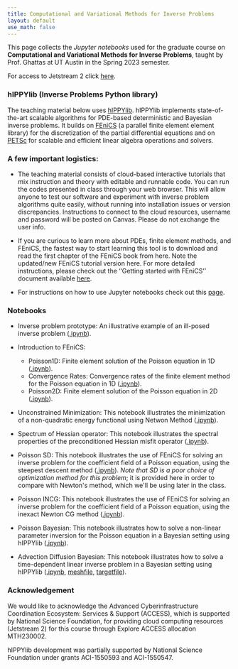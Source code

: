 ```yaml
---
title: Computational and Variational Methods for Inverse Problems
layout: default
use_math: false
---
```


This page collects the *Jupyter notebooks* used for the graduate course on **Computational and Variational Methods for Inverse Problems**, taught by Prof. Ghattas at UT Austin in the Spring 2023 semester.

For access to Jetstream 2 click [here](cloud.html).

### hIPPYlib (Inverse Problems Python library)

The teaching material below uses [hIPPYlib](https://hippylib.github.io). hIPPYlib implements state-of-the-art scalable algorithms for PDE-based deterministic and Bayesian inverse problems.
It builds on [FEniCS](https://fenicsproject.org) (a parallel finite element element library) for the discretization of the partial differential equations and on [PETSc](https://www.mcs.anl.gov/petsc/)
for scalable and efficient linear algebra operations and solvers.

### A few important logistics:

- The teaching material consists of cloud-based interactive tutorials that mix instruction and theory with editable and runnable code. You can run the codes presented in class through your web browser. This will allow anyone to test our software and experiment with inverse problem algorithms quite easily, without running into installation issues or version discrepancies. Instructions to connect to the cloud resources, username and password will be posted on Canvas. Please do not exchange the user info.

- If you are curious to learn more about PDEs, finite element methods, and FEniCS, the fastest way to start learning this tool is to download and read the first chapter of the FEniCS book from here. Note the updated/new FEniCS tutorial version here. For more detailed instructions, please check out the ‘‘Getting started with FEniCS’’ document available [here](latex/getting_started_with_fenics.pdf).

- For instructions on how to use Jupyter notebooks check out this [page](https://jupyter.readthedocs.io/en/latest/running.html#running).

### Notebooks

- Inverse problem prototype: An illustrative example of an ill-posed inverse problem ([.ipynb](01_InverseProblemPrototype/inverseProblemPrototype.ipynb)).

- Introduction to FEniCS:
	- Poisson1D: Finite element solution of the Poisson equation in 1D ([.ipynb](02_IntroToFenics/Poisson1D.ipynb)).
	- Convergence Rates: Convergence rates of the finite element method for the Poisson equation in 1D ([.ipynb](02_IntroToFenics/ConvergenceRates.ipynb)).
	- Poisson2D: Finite element solution of the Poisson equation in 2D ([.ipynb](02_IntroToFenics/Poisson2D.ipynb)).


- Unconstrained Minimization: This notebook illustrates the  minimization of a non-quadratic energy functional using Netwon Method ([.ipynb](03_UnconstrainedMinimization/UnconstrainedMinimization.ipynb)).

- Spectrum of Hessian operator: This notebook illustrates the spectral properties of the preconditioned Hessian misfit operator ([.ipynb](04_HessianSpectrum/HessianSpectrum.ipynb)).

- Poisson SD: This notebook illustrates the use of FEniCS for solving an inverse problem for the coefficient field of a Poisson equation, using the steepest descent method  ([.ipynb](05_Poisson_SD/Poisson_SD.ipynb)). *Note that SD is a poor choice of optimization method for this problem*; it is provided here in order to compare with Newton's method, which we'll be using later in the class.

- Poisson INCG: This notebook illustrates the use of FEniCS for solving an inverse problem for the coefficient field of a Poisson equation, using the inexact Newton CG method  ([.ipynb](06_Poisson_INCG/Poisson_INCG.ipynb)).

- Poisson Bayesian: This notebook illustrates how to solve a non-linear parameter inversion for the Poisson equation in a Bayesian setting using hIPPYlib ([.ipynb](07_PoissonBayesian/PoissonBayesian.ipynb)).

- Advection Diffusion Bayesian: This notebook illustrates how to solve a time-dependent linear inverse problem in a Bayesian setting using hIPPYlib ([.ipynb](08_AddDiffBayesian/AddDiffBayesian.ipynb), [meshfile](08_AddDiffBayesian/ad_20.xml), [targetfile](08_AddDiffBayesian/targets.txt)).


### Acknowledgement

We would like to acknowledge the Advanced Cyberinfrastructure Coordination Ecosystem: Services & Support (ACCESS), which is supported by National Science Foundation, for providing cloud computing resources (Jetstream 2) for this course through Explore ACCESS allocation MTH230002.

hIPPYlib development was partially supported by National Science Foundation under grants ACI-1550593 and ACI-1550547.

